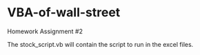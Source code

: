 # VBA-of-wall-street
Homework Assignment #2

The stock_script.vb will contain the script to run in the excel files. 
